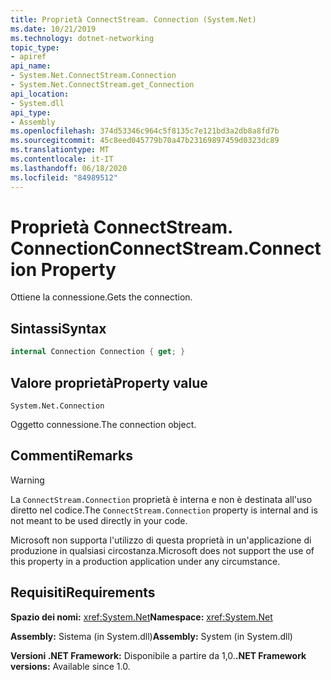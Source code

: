 ```yaml
---
title: Proprietà ConnectStream. Connection (System.Net)
ms.date: 10/21/2019
ms.technology: dotnet-networking
topic_type:
- apiref
api_name:
- System.Net.ConnectStream.Connection
- System.Net.ConnectStream.get_Connection
api_location:
- System.dll
api_type:
- Assembly
ms.openlocfilehash: 374d53346c964c5f8135c7e121bd3a2db8a8fd7b
ms.sourcegitcommit: 45c8eed045779b70a47b23169897459d0323dc89
ms.translationtype: MT
ms.contentlocale: it-IT
ms.lasthandoff: 06/18/2020
ms.locfileid: "84989512"
---
```

# <a name="connectstreamconnection-property"></a><span data-ttu-id="66526-102">Proprietà ConnectStream. Connection</span><span class="sxs-lookup"><span data-stu-id="66526-102">ConnectStream.Connection Property</span></span>

<span data-ttu-id="66526-103">Ottiene la connessione.</span><span class="sxs-lookup"><span data-stu-id="66526-103">Gets the connection.</span></span>

## <a name="syntax"></a><span data-ttu-id="66526-104">Sintassi</span><span class="sxs-lookup"><span data-stu-id="66526-104">Syntax</span></span>

```csharp
internal Connection Connection { get; }
```

## <a name="property-value"></a><span data-ttu-id="66526-105">Valore proprietà</span><span class="sxs-lookup"><span data-stu-id="66526-105">Property value</span></span>

`System.Net.Connection`

<span data-ttu-id="66526-106">Oggetto connessione.</span><span class="sxs-lookup"><span data-stu-id="66526-106">The connection object.</span></span>

## <a name="remarks"></a><span data-ttu-id="66526-107">Commenti</span><span class="sxs-lookup"><span data-stu-id="66526-107">Remarks</span></span>

> [!WARNING]
> <span data-ttu-id="66526-108">La `ConnectStream.Connection` proprietà è interna e non è destinata all'uso diretto nel codice.</span><span class="sxs-lookup"><span data-stu-id="66526-108">The `ConnectStream.Connection` property is internal and is not meant to be used directly in your code.</span></span>
>
> <span data-ttu-id="66526-109">Microsoft non supporta l'utilizzo di questa proprietà in un'applicazione di produzione in qualsiasi circostanza.</span><span class="sxs-lookup"><span data-stu-id="66526-109">Microsoft does not support the use of this property in a production application under any circumstance.</span></span>

## <a name="requirements"></a><span data-ttu-id="66526-110">Requisiti</span><span class="sxs-lookup"><span data-stu-id="66526-110">Requirements</span></span>

<span data-ttu-id="66526-111">**Spazio dei nomi:** <xref:System.Net></span><span class="sxs-lookup"><span data-stu-id="66526-111">**Namespace:** <xref:System.Net></span></span>

<span data-ttu-id="66526-112">**Assembly:** Sistema (in System.dll)</span><span class="sxs-lookup"><span data-stu-id="66526-112">**Assembly:** System (in System.dll)</span></span>

<span data-ttu-id="66526-113">**Versioni .NET Framework:** Disponibile a partire da 1,0.</span><span class="sxs-lookup"><span data-stu-id="66526-113">**.NET Framework versions:** Available since 1.0.</span></span>

